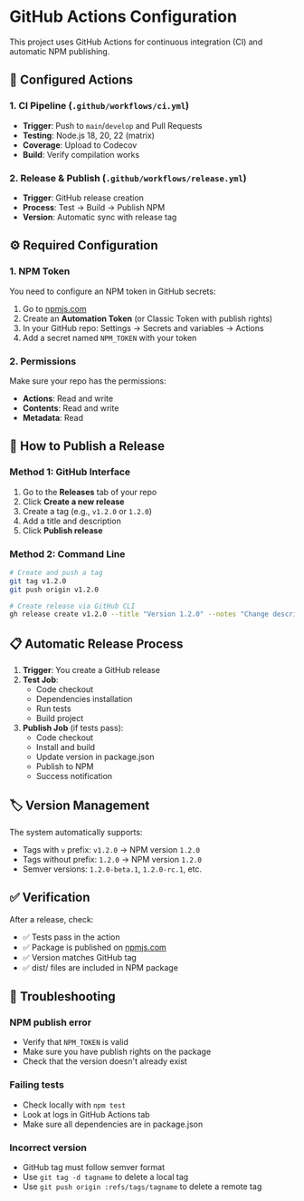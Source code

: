 # GitHub Actions Configuration

This project uses GitHub Actions for continuous integration (CI) and automatic NPM publishing.

## 🔄 Configured Actions

### 1. **CI Pipeline** (`.github/workflows/ci.yml`)

- **Trigger**: Push to `main`/`develop` and Pull Requests
- **Testing**: Node.js 18, 20, 22 (matrix)
- **Coverage**: Upload to Codecov
- **Build**: Verify compilation works

### 2. **Release & Publish** (`.github/workflows/release.yml`)

- **Trigger**: GitHub release creation
- **Process**: Test → Build → Publish NPM
- **Version**: Automatic sync with release tag

## ⚙️ Required Configuration

### 1. NPM Token

You need to configure an NPM token in GitHub secrets:

1. Go to [npmjs.com](https://www.npmjs.com/settings/tokens)
2. Create an **Automation Token** (or Classic Token with publish rights)
3. In your GitHub repo: Settings → Secrets and variables → Actions
4. Add a secret named `NPM_TOKEN` with your token

### 2. Permissions

Make sure your repo has the permissions:

- **Actions**: Read and write
- **Contents**: Read and write
- **Metadata**: Read

## 🚀 How to Publish a Release

### Method 1: GitHub Interface

1. Go to the **Releases** tab of your repo
2. Click **Create a new release**
3. Create a tag (e.g., `v1.2.0` or `1.2.0`)
4. Add a title and description
5. Click **Publish release**

### Method 2: Command Line

```bash
# Create and push a tag
git tag v1.2.0
git push origin v1.2.0

# Create release via GitHub CLI
gh release create v1.2.0 --title "Version 1.2.0" --notes "Change description"
```

## 📋 Automatic Release Process

1. **Trigger**: You create a GitHub release
2. **Test Job**:
   - Code checkout
   - Dependencies installation
   - Run tests
   - Build project
3. **Publish Job** (if tests pass):
   - Code checkout
   - Install and build
   - Update version in package.json
   - Publish to NPM
   - Success notification

## 🏷️ Version Management

The system automatically supports:

- Tags with `v` prefix: `v1.2.0` → NPM version `1.2.0`
- Tags without prefix: `1.2.0` → NPM version `1.2.0`
- Semver versions: `1.2.0-beta.1`, `1.2.0-rc.1`, etc.

## ✅ Verification

After a release, check:

- ✅ Tests pass in the action
- ✅ Package is published on [npmjs.com](https://www.npmjs.com/package/a1js)
- ✅ Version matches GitHub tag
- ✅ dist/ files are included in NPM package

## 🐛 Troubleshooting

### NPM publish error

- Verify that `NPM_TOKEN` is valid
- Make sure you have publish rights on the package
- Check that the version doesn't already exist

### Failing tests

- Check locally with `npm test`
- Look at logs in GitHub Actions tab
- Make sure all dependencies are in package.json

### Incorrect version

- GitHub tag must follow semver format
- Use `git tag -d tagname` to delete a local tag
- Use `git push origin :refs/tags/tagname` to delete a remote tag
